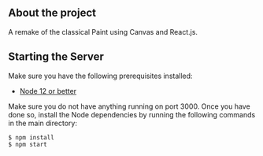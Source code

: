 ## About the project

A remake of the classical Paint using Canvas and React.js.

## Starting the Server

Make sure you have the following prerequisites installed:
  - [Node 12 or better](https://nodejs.org/en/)

Make sure you do not have anything running on port 3000. Once you have done so, install the Node dependencies by running the following commands in the main directory:
```
$ npm install
$ npm start
```